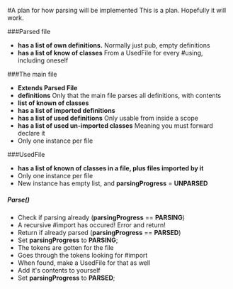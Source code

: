 #A plan for how parsing will be implemented
This is a plan. Hopefully it will work.  
  
###Parsed file
* **has a list of own definitions.** Normally just pub, empty definitions
* **has a list of know of classes** From a UsedFile for every #using, including oneself

###The main file
* **Extends Parsed File**
 * **definitions** Only that the main file parses all definitions, with contents
 * **list of known of classes**
* **has a list of imported definitions**
* **has a list of used definitions** Only usable from inside a scope
* **has a list of used un-imported classes** Meaning you must forward declare it
* Only one instance per file


###UsedFile
* **has a list of known of classes in a file, plus files imported by it**
* Only one instance per file
 * New instance has empty list, and **parsingProgress** = **UNPARSED**  

##### Parse()
* Check if parsing already (**parsingProgress** == **PARSING**)
 * A recursive #import has occured! Error and return!
* Return if already parsed (**parsingProgress** == **PARSED**)
* Set **parsingProgress** to **PARSING**;
* The tokens are gotten for the file
* Goes through the tokens looking for #import
 * When found, make a UsedFile for that as well
 * Add it's contents to yourself
* Set **parsingProgress** to **PARSED**;
